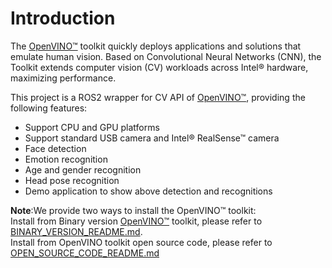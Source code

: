 # Introduction
The [OpenVINO™](https://software.intel.com/en-us/openvino-toolkit) toolkit quickly deploys applications and solutions that emulate human vision. Based on Convolutional Neural Networks (CNN), the Toolkit extends computer vision (CV) workloads across Intel® hardware, maximizing performance.

This project is a ROS2 wrapper for CV API of [OpenVINO™](https://software.intel.com/en-us/openvino-toolkit), providing the following features:
* Support CPU and GPU platforms
* Support standard USB camera and Intel® RealSense™ camera
* Face detection
* Emotion recognition
* Age and gender recognition
* Head pose recognition
* Demo application to show above detection and recognitions

**Note**:We provide two ways to install the OpenVINO™ toolkit:<br>
Install from Binary version [OpenVINO™](https://software.intel.com/en-us/openvino-toolkit) toolkit, please refer to [BINARY_VERSION_README.md](https://github.com/intel/ros_openvino_toolkit/blob/master/doc/BINARY_VERSION_README.md).<br>
Install from OpenVINO toolkit open source code, please refer to [OPEN_SOURCE_CODE_README.md](https://github.com/intel/ros_openvino_toolkit/blob/master/doc/OPEN_SOURCE_CODE_README.md)
